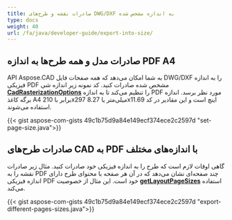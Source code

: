 ```yaml
---
title: صادرات نقشه و طرح‌های DWG/DXF به اندازه مشخص شده
type: docs
weight: 40
url: /fa/java/developer-guide/export-into-size/
---
```


## **صادرات مدل و همه طرح‌ها به اندازه PDF A4**

API Aspose.CAD به شما امکان می‌دهد که همه صفحات فایل DWG/DXF را به اندازه فیزیکی PDF مشخص شده صادرات کنید. 
کد نمونه زیر اندازه شی [**CadRasterizationOptions**](https://reference.aspose.com/cad/java/com.aspose.cad.imageoptions/CadRasterizationOptions/) را تنظیم می‌کند تا به اندازه PDF مورد نظر برسد. 
اندازه برگه کاغذ A4 برابر با 210x297 میلی‌متر یا 8.27x11.69 اینچ است و این مقادیر در کد استفاده می‌شوند.

{{< gist aspose-com-gists 49c1b75d9a84e149ecf374ece2c2597d "set-page-size.java">}}

## **صادرات طرح‌های CAD به PDF با اندازه‌های مختلف**

گاهی اوقات لازم است که طرح را به اندازه فیزیکی خود صادرات کنید. مثال زیر صادرات نقشه را به PDF چند صفحه‌ای نشان می‌دهد که در آن هر صفحه با محتوای طرح دارای اندازه فیزیکی PDF خود است. این مثال از خصوصیت [**getLayoutPageSizes**](https://reference.aspose.com/cad/java/com.aspose.cad.imageoptions/VectorRasterizationOptions#getLayoutPageSizes--) استفاده می‌کند.

{{< gist aspose-com-gists 49c1b75d9a84e149ecf374ece2c2597d "export-different-pages-sizes.java">}}
